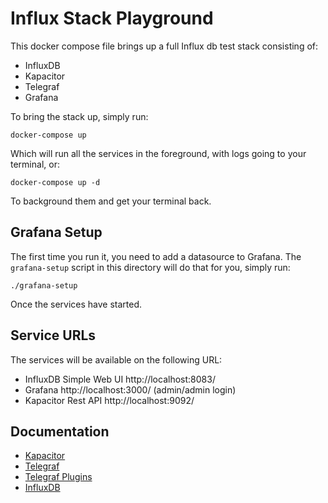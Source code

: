 Influx Stack Playground
=======================

This docker compose file brings up a full Influx db test stack consisting of:

* InfluxDB
* Kapacitor
* Telegraf
* Grafana

To bring the stack up, simply run:

    docker-compose up

Which will run all the services in the foreground, with logs going to your terminal, or:

    docker-compose up -d

To background them and get your terminal back.

## Grafana Setup

The first time you run it, you need to add a datasource to Grafana. The `grafana-setup` script in this directory will do that for you, simply run:

    ./grafana-setup

Once the services have started.

## Service URLs

The services will be available on the following URL:

* InfluxDB Simple Web UI http://localhost:8083/
* Grafana http://localhost:3000/ (admin/admin login)
* Kapacitor Rest API http://localhost:9092/

## Documentation

* [Kapacitor](https://docs.influxdata.com/kapacitor/v1.1//)
* [Telegraf](https://docs.influxdata.com/telegraf/v1.1/)
* [Telegraf Plugins](https://github.com/influxdata/telegraf/tree/master/plugins/inputs)
* [InfluxDB](https://docs.influxdata.com/influxdb/v1.0/)

